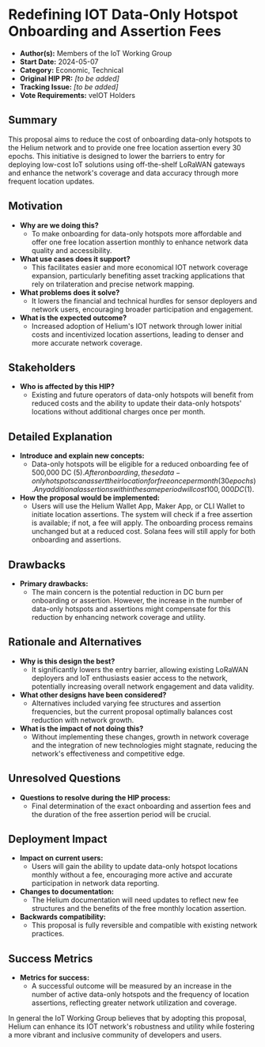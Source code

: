 # Redefining IOT Data-Only Hotspot Onboarding and Assertion Fees

- **Author(s):** Members of the IoT Working Group
- **Start Date:** 2024-05-07
- **Category:** Economic, Technical
- **Original HIP PR:** _[to be added]_
- **Tracking Issue:** _[to be added]_
- **Vote Requirements:** veIOT Holders


## Summary

This proposal aims to reduce the cost of onboarding data-only hotspots to the Helium network and to provide one free location assertion every 30 epochs. This initiative is designed to lower the barriers to entry for deploying low-cost IoT solutions using off-the-shelf LoRaWAN gateways and enhance the network's coverage and data accuracy through more frequent location updates.


## Motivation

- **Why are we doing this?**
  - To make onboarding for data-only hotspots more affordable and offer one free location assertion monthly to enhance network data quality and accessibility.
- **What use cases does it support?**
  - This facilitates easier and more economical IOT network coverage expansion, particularly benefiting asset tracking applications that rely on trilateration and precise network mapping.
- **What problems does it solve?**
  - It lowers the financial and technical hurdles for sensor deployers and network users, encouraging broader participation and engagement.
- **What is the expected outcome?**
  - Increased adoption of Helium's IOT network through lower initial costs and incentivized location assertions, leading to denser and more accurate network coverage.


## Stakeholders

- **Who is affected by this HIP?**
  - Existing and future operators of data-only hotspots will benefit from reduced costs and the ability to update their data-only hotspots' locations without additional charges once per month.


## Detailed Explanation

- **Introduce and explain new concepts:**
  - Data-only hotspots will be eligible for a reduced onboarding fee of 500,000 DC ($5). After onboarding, these data-only hotspots can assert their location for free once per month (30 epochs). Any additional assertions within the same period will cost 100,000 DC ($1).
- **How the proposal would be implemented:**
  - Users will use the Helium Wallet App, Maker App, or CLI Wallet to initiate location assertions. The system will check if a free assertion is available; if not, a fee will apply. The onboarding process remains unchanged but at a reduced cost. Solana fees will still apply for both onboarding and assertions.


## Drawbacks

- **Primary drawbacks:**
  - The main concern is the potential reduction in DC burn per onboarding or assertion. However, the increase in the number of data-only hotspots and assertions might compensate for this reduction by enhancing network coverage and utility.

## Rationale and Alternatives

- **Why is this design the best?**
  - It significantly lowers the entry barrier, allowing existing LoRaWAN deployers and IoT enthusiasts easier access to the network, potentially increasing overall network engagement and data validity.
- **What other designs have been considered?**
  - Alternatives included varying fee structures and assertion frequencies, but the current proposal optimally balances cost reduction with network growth.
- **What is the impact of not doing this?**
  - Without implementing these changes, growth in network coverage and the integration of new technologies might stagnate, reducing the network's effectiveness and competitive edge.


## Unresolved Questions

- **Questions to resolve during the HIP process:**
  - Final determination of the exact onboarding and assertion fees and the duration of the free assertion period will be crucial.
  

## Deployment Impact

- **Impact on current users:**
  - Users will gain the ability to update data-only hotspot locations monthly without a fee, encouraging more active and accurate participation in network data reporting.
- **Changes to documentation:**
  - The Helium documentation will need updates to reflect new fee structures and the benefits of the free monthly location assertion.
- **Backwards compatibility:**
  - This proposal is fully reversible and compatible with existing network practices.


## Success Metrics

- **Metrics for success:**
  - A successful outcome will be measured by an increase in the number of active data-only hotspots and the frequency of location assertions, reflecting greater network utilization and coverage.

In general the IoT Working Group believes that by adopting this proposal, Helium can enhance its IOT network's robustness and utility while fostering a more vibrant and inclusive community of developers and users.